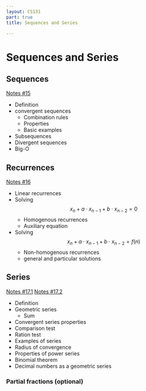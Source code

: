 ```yaml
---
layout: CS131
part: true
title: Sequences and Series

---
```




# Sequences and Series

## Sequences

[Notes #15](https://warwick.ac.uk/fac/sci/dcs/teaching/material/cs131/part3/note15.pdf)

- Definition
- convergent sequences
  - Combination rules
  - Properties
  - Basic examples
- Subsequences
- Divergent sequences
- Big-O

## Recurrences

[Notes #16](https://warwick.ac.uk/fac/sci/dcs/teaching/material/cs131/part3/note16.pdf)

- Linear recurrences
- Solving $$x_n + a \cdot x_{n-1} + b \cdot x_{n-2} = 0$$
  - Homogenous recurrences
  - Auxiliary equation
- Solving $$x_n + a \cdot x_{n-1} + b \cdot x_{n-2} = f(n)$$
  - Non-homogenous recurrences
  - general and particular solutions

## Series

[Notes #17.1](https://warwick.ac.uk/fac/sci/dcs/teaching/material/cs131/part3/note17_part1.pdf) [Notes #17.2](https://warwick.ac.uk/fac/sci/dcs/teaching/material/cs131/part3/note17_part2.pdf)

- Definition
- Geometric series
  - Sum
- Convergent series properties
- Comparison test
- Ration test
- Examples of series
- Radius of convergence
- Properties of power series
- Binomial theorem
- Decimal numbers as a geometric series

### Partial fractions (optional)


